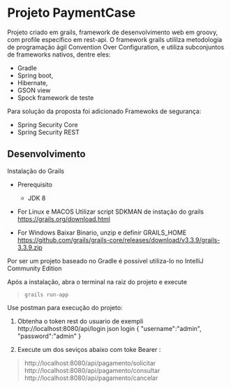 # Projeto PaymentCase
Projeto criado em grails, framework de desenvolvimento web em groovy, com profile específico em rest-api. O framework grails utililza metodologia de programação ágil Convention Over Configuration, e utiliza subconjuntos de frameworks nativos, dentre eles: 
- Gradle
- Spring boot, 
- Hibernate, 
- GSON view 
- Spock framework de teste 

Para solução da proposta foi adicionado Framewoks de segurança:

 - Spring Security Core 
 - Spring Security REST 

## Desenvolvimento

Instalação do Grails
- Prerequisito
	- JDK 8

- For Linux e MACOS
Utilizar script SDKMAN de instação do grails https://grails.org/download.html 

- For Windows
Baixar Binario, unzip e definir GRAILS_HOME
https://github.com/grails/grails-core/releases/download/v3.3.9/grails-3.3.9.zip

Por ser um projeto baseado no Gradle é possivel utiliza-lo no IntelliJ Community Edition

Após a instalação, abra o terminal na raiz do projeto e execute

> `grails run-app`

Use postman para execução do projeto:

 1. Obtenha o token rest do usuario de exempli
    http://localhost:8080/api/login
    json login
    {
      "username":"admin",
      "password":"admin"
    }
    
 2. Execute um dos seviços abaixo com toke Bearer <token>:

> http://localhost:8080/api/pagamento/solicitar
> http://localhost:8080/api/pagamento/consultar
> http://localhost:8080/api/pagamento/cancelar